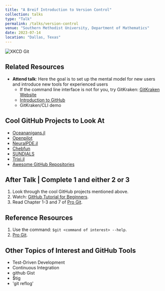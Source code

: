 ```yaml
---
title: "A Breif Introduction to Version Control"
collection: talks
type: "Talk"
permalink: /talks/version-control
venue: "Southern Methodist University, Department of Mathematics"
date: 2023-07-14
location: "Dallas, Texas"
---
```


![XKCD Git](https://imgs.xkcd.com/comics/git_2x.png)

## Related Resources
- **Attend talk**: Here the goal is to set up the mental model for new users and introduce new tools for experienced users
    - If the command line interface is not for you, try GitKraken: [GitKraken Website](https://www.gitkraken.com)
    - [Introduction to GitHub](https://github.com/skills/introduction-to-github)
    - GitKraken/CLI demo

## Cool GitHub Projects to Look At
- [Oceananigans.jl](https://github.com/CliMA/Oceananigans.jl)
- [Openpilot](https://github.com/commaai/openpilot)
- [NeuralPDE.jl](https://github.com/SciML/NeuralPDE.jl)
- [Chebfun](https://github.com/chebfun/chebfun)
- [SUNDIALS](https://github.com/LLNL/sundials)
- [Trixi.jl](https://github.com/trixi-framework/Trixi.jl)
- [Awesome GitHub Repositories](https://github.com/sindresorhus/awesome)

## After Talk | Complete 1 and either 2 or 3
1. Look through the cool GitHub projects mentioned above.
2. Watch: [GitHub Tutorial for Beginners](https://www.youtube.com/watch?v=lG90LZotrpo).
3. Read Chapter 1-3 and 7 of [Pro Git](https://git-scm.com/book/en/v2).

## Reference Resources
1. Use the command: `$git <command of interest> --help`.
2. [Pro Git](https://git-scm.com/book/en/v2).

## Other Topics of Interest and GitHub Tools
- Test-Driven Development
- Continuous Integration
- github Gist
- $tig
- 'git reflog'
